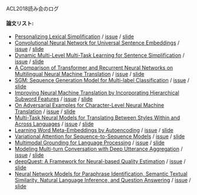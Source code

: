 ACL2018読み会のログ
#### 論文リスト:
  - [Personalizing Lexical Simplification](https://aclanthology.info/papers/C18-1019/c18-1019) /
  [issue](https://github.com/OnizukaLab/ConferenceProceedings/issues/27) /
  [slide](#)
  - [Convolutional Neural Network for Universal Sentence Embeddings](https://aclanthology.info/papers/C18-1209/c18-1209) /
  [issue](#) /
  [slide](#)
  - [Dynamic Multi-Level Multi-Task Learning for Sentence Simplification](https://aclanthology.info/papers/C18-1039/c18-1039) /
  [issue](#) /
  [slide](#)
  - [A Comparison of Transformer and Recurrent Neural Networks on Multilingual Neural Machine Translation](https://aclanthology.info/papers/C18-1054/c18-1054) /
  [issue](#) /
  [slide](#)
  - [SGM: Sequence Generation Model for Multi-label Classification](https://aclanthology.info/papers/C18-1330/c18-1330) /
  [issue](#) /
  [slide](#)
  - [Improving Neural Machine Translation by Incorporating Hierarchical Subword Features](https://aclanthology.info/papers/C18-1052/c18-1052) /
  [issue](#) /
  [slide](#)
  - [On Adversarial Examples for Character-Level Neural Machine Translation](https://aclanthology.info/papers/C18-1055/c18-1055) /
  [issue](https://github.com/OnizukaLab/ConferenceProceedings/issues/29) /
  [slide](#)
  - [Multi-Task Neural Models for Translating Between Styles Within and Across Languages](https://aclanthology.info/papers/C18-1086/c18-1086) /
  [issue](#) /
  [slide](#)
  - [Learning Word Meta-Embeddings by Autoencoding](https://aclanthology.info/papers/C18-1140/c18-1140) /
  [issue](#) /
  [slide](#)
  - [Variational Attention for Sequence-to-Sequence Models](https://aclanthology.info/papers/C18-1142/c18-1142) /
  [issue](#) /
  [slide](#)
  - [Multimodal Grounding for Language Processing](https://aclanthology.info/papers/C18-1197/c18-1197) /
  [issue](https://github.com/OnizukaLab/ConferenceProceedings/issues/28) /
  [slide](#)
  - [Modeling Multi-turn Conversation with Deep Utterance Aggregation](https://aclanthology.info/papers/C18-1317/c18-1317) /
  [issue](#) /
  [slide](#)
  - [deepQuest: A Framework for Neural-based Quality Estimation](https://aclanthology.info/papers/C18-1266/c18-1266) /
  [issue](#) /
  [slide](#)
  - [Neural Network Models for Paraphrase Identification, Semantic Textual Similarity, Natural Language Inference, and Question Answering](https://aclanthology.info/papers/C18-1328/c18-1328) /
  [issue](#) /
  [slide](#)
